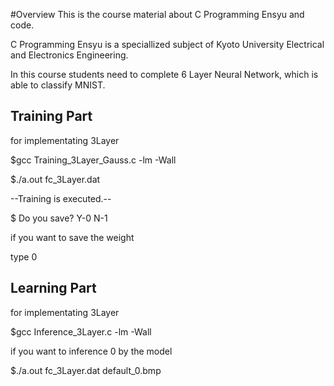 #Overview
This is the course material about C Programming Ensyu and code.

C Programming Ensyu is a speciallized subject of Kyoto University Electrical and Electronics Engineering.

In this course students need to complete 6 Layer Neural Network, which is able to classify MNIST.

## Training Part
for implementating 3Layer

\$gcc Training_3Layer_Gauss.c -lm -Wall

\$./a.out fc_3Layer.dat

--Training is executed.--

\$ Do you save? Y-0 N-1

if you want to save the weight

type 0

## Learning Part
for implementating 3Layer

\$gcc Inference_3Layer.c -lm -Wall

if you want to inference 0 by the model

\$./a.out fc_3Layer.dat default_0.bmp
